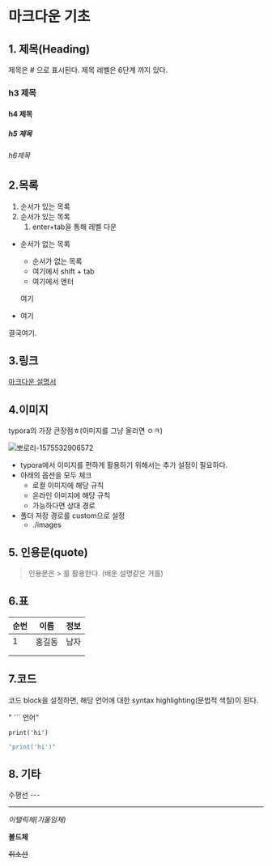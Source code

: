 # 마크다운 기초

## 1. 제목(Heading)

제목은 # 으로 표시된다. 제목 레벨은 6단계 까지 있다.



### h3 제목

#### h4 제목

##### h5 제목

###### h6제목



## 2.목록

1. 순서가 있는 목록
2. 순서가 있는 목록
   1. enter+tab을 통해 레벨 다운

* 순서가 없는 목록

  * 순서가 없는 목록
  * 여기에서 shift + tab
  * 여기에서 엔터

  여기

* 여기

결국여기.

## 3.링크

[마크다운 설명서](https://guides.github.com/features/mastering-markdown/) 



## 4.이미지

typora의 가장 큰장점ㅎ(이미지를 그냥 올리면 ㅇㅋ)



![뽀로리-1575532906572](https://user-images.githubusercontent.com/58545240/90211757-92244800-de2c-11ea-8a6b-b3e81efb2a15.jpg)



* typora에서 이미지를 편하게 활용하기 위해서는 추가 설정이 필요하다.
* 아래의 옵션을 모두 체크
  * 로컬 이미지에 해당 규칙
  * 온라인 이미지에 해당 규칙
  * 가능하다면 상대 경로
* 폴더 저장 경로를 custom으로 설정
  * ./images



## 5. 인용문(quote)

> 인용문은 > 를 활용한다. (배운 설명같은 거를)



## 6.표

| 순번 | 이름   | 정보 |
| ---- | ------ | ---- |
| 1    | 홍길동 | 남자 |
|      |        |      |
|      |        |      |



## 7.코드

코드 block을 설정하면, 해당 언어에 대한 syntax highlighting(문법적 색칠)이 된다.



 " ``` 언어"

```phthon
print('hi')

```



```java
"print('hi')"
```







## 8. 기타



수평선 ---

---

*이탤릭체(기울임체)*

**볼드체**	

~~취소선~~

